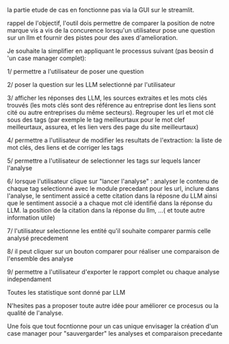 la partie etude de cas en fonctionne pas via la GUI sur le streamlit.

rappel de l'objectif, l'outil dois permettre de comparer la position de notre marque vis a vis de la concurence lorsqu'un utilisateur pose une question sur un llm et fournir des pistes pour des axes d'amelioration.

Je souhaite la simplifier en appliquant le processus suivant (pas beosin d 'un case manager complet):

1/ permettre a l'utilisateur de poser une question

2/ poser la question sur les LLM selectionné par l'utilisateur

3/ afficher les réponses des LLM, les sources extraites et les mots clés trouvés (les mots clés sont des référence au entreprise dont les liens sont cité ou autre entreprises du même secteurs). Regrouper les url et mot clé sous des tags (par exemple le tag meilleurtaux pour le mot clef meilleurtaux, assurea, et les lien vers des page du site meilleurtaux)

4/ permettre a l'utilisateur de modifier les resultats de l'extraction: la liste de mot clés, des liens et de corriger les tags

5/ permettre a l'utilisateur de selectionner les tags sur lequels lancer l'analyse

6/ lorsque l'utilisateur clique sur "lancer l'analyse" : analyser le contenu de chaque tag selectionné avec le module precedant pour les url, inclure dans l'analyse, le sentiment assicé a cette citation dans la réposne du LLM ainsi que le sentiment associé a a chaque mot clé identifié dans la réponse du LLM. la position de la citation dans la réponse du llm, ...( et toute autre information utile)

7/ l'utilisateur selectionne les entité qu'il souhaite comparer parmis celle analysé precedement

8/ il peut cliquer sur un bouton comparer pour réaliser une comparaison de l'ensemble des analyse

9/ permettre a l'utilisateur d'exporter le rapport complet ou chaque analyse independament

Toutes les statistique sont donné par LLM 

N'hesites pas a proposer toute autre idée pour améliorer ce procesus ou la qualité de l'analyse.

Une fois que tout focntionne pour un cas unique envisager la création d'un case manager pour "sauvergarder" les analyses et comparaison precedante
